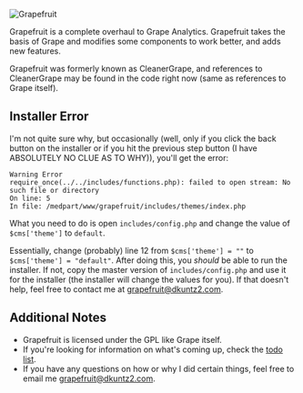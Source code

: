 ![Grapefruit](https://github.com/dkuntz2/grapefruit/raw/master/includes/themes/default/logo.png)

Grapefruit is a complete overhaul to Grape Analytics. Grapefruit takes the basis of Grape and modifies some components to work
better, and adds new features.

Grapefruit was formerly known as CleanerGrape, and references to CleanerGrape may be found in the code right now (same as references to Grape itself).

## Installer Error

I'm not quite sure why, but occasionally (well, only if you click the back button on the installer or if you hit the previous step button (I have ABSOLUTELY NO CLUE AS TO WHY)), you'll get the error:
	
	Warning Error
	require_once(../../includes/functions.php): failed to open stream: No such file or directory
	On line: 5
	In file: /medpart/www/grapefruit/includes/themes/index.php

What you need to do is open `includes/config.php` and change the value of `$cms['theme']` to `default`.

Essentially, change (probably) line 12 from `$cms['theme'] = ""` to `$cms['theme'] = "default"`. After doing this, you *should* be able to run the installer. If not, copy the master version of `includes/config.php` and use it for the installer (the installer will change the values for you). If that doesn't help, feel free to contact me at [grapefruit@dkuntz2.com](mailto:grapefruit@dkuntz2.com).

## Additional Notes

* Grapefruit is licensed under the GPL like Grape itself.
* If you're looking for information on what's coming up, check the [todo list](grapefruit/blob/master/todo.markdown).
* If you have any questions on how or why I did certain things, feel free to email me [grapefruit@dkuntz2.com](mailto:grapefruit@dkuntz2.com).
